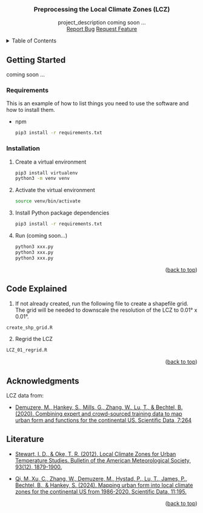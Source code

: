 <a id="readme-top"></a>


<!-- PROJECT LOGO -->
<br/>
<div align="center">
  <h3 align="center">Preprocessing the Local Climate Zones (LCZ)</h3>
  <p align="center">
    project_description coming soon ...
    <br />
    <a href="https://github.com/reneebichler/surface-emissions/issues/new?labels=bug&template=bug-report---.md">Report Bug</a>
    <a href="https://github.com/reneebichler/surface-emissions/issues/new?labels=enhancement&template=feature-request---.md">Request Feature</a>
  </p>
</div>



<!-- TABLE OF CONTENTS -->
<details>
  <summary>Table of Contents</summary>
  <ol>
    <li>
      <a href="#getting-started">Getting Started</a>
      <ul>
        <li><a href="#requirements">Requirements</a></li>
        <li><a href="#installation">Installation</a></li>
      </ul>
    </li>
    <li><a href="#code-explained">Code Explained</a></li>
    <li><a href="#acknowledgments">Acknowledgments</a></li>
    <li><a href="#literature">Literature</a></li>
  </ol>
</details>



<!-- GETTING STARTED -->
## Getting Started

coming soon ...

### Requirements

This is an example of how to list things you need to use the software and how to install them.

* npm
    ```sh
    pip3 install -r requirements.txt
    ```

### Installation

1. Create a virtual environment
    ```sh
    pip3 install virtualenv 
    python3 -m venv venv
    ```
2. Activate the virtual environment
    ```sh
    source venv/bin/activate
    ```
3. Install Python package dependencies
    ```sh
    pip3 install -r requirements.txt
    ```
4. Run  (coming soon...)
    ```sh
    python3 xxx.py
    python3 xxx.py
    python3 xxx.py
    ```

<p align="right">(<a href="#readme-top">back to top</a>)</p>



<!-- Code Explained -->
## Code Explained

1. If not already created, run the following file to create a shapefile grid. The grid will be needed to downscale the resolution of the LCZ to 0.01° x 0.01°.

  ```sh
  create_shp_grid.R
  ```

2. Regrid the LCZ

  ```sh
  LCZ_01_regrid.R
  ```

<p align="right">(<a href="#readme-top">back to top</a>)</p>



<!-- ACKNOWLEDGMENTS -->
## Acknowledgments

LCZ data from:
* [Demuzere, M., Hankey, S., Mills, G., Zhang, W., Lu, T., & Bechtel, B. (2020). Combining expert and crowd-sourced training data to map urban form and functions for the continental US. Scientific Data, 7:264](https://doi.org/10.1038/s41597-020-00605-z)



<!-- LITERATURE -->
## Literature

* [Stewart, I. D., & Oke, T. R. (2012). Local Climate Zones for Urban Temperature Studies. Bulletin of the American Meteorological Society, 93(12), 1879-1900.](https://doi.org/10.1175/BAMS-D-11-00019.1)

* [Qi, M.,Xu, C., Zhang, W., Demuzere, M., Hystad, P., Lu, T., James, P., Bechtel, B., & Hankey, S. (2024). Mapping urban form into local climate zones for the continental US from 1986-2020. Scientific Data, 11:195.](https://doi.org/10.1038/s41597-024-03042-4)

<p align="right">(<a href="#readme-top">back to top</a>)</p>